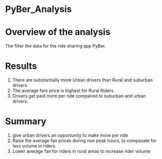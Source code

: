 # PyBer_Analysis
# Overview of the analysis
The  filter the data for the ride sharing app PyBer. 
# Results
1. There are substantially more Urban drivers than Rural and suburban drivers. 
2. The average fare price is highest for Rural Riders. 
3. Drivers get paid more per ride compaired to suburban and urban drivers.

# Summary
1. give urban drivers an opportunity to make more per ride
2. Raise the average fair prices during non peak hours, to compasate for less volume in riders. 
3. Lower average fair for riders in rural areas to increase rider volume 
